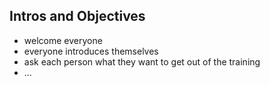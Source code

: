 ## Intros and Objectives

 * welcome everyone
 * everyone introduces themselves
 * ask each person what they want to get out of the training
 * ...